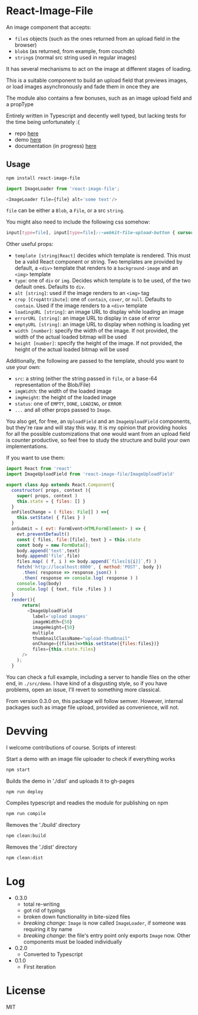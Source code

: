 # React-Image-File

An image component that accepts:

- `file`s objects (such as the ones returned from an upload field in the browser)
- `blob`s (as returned, from example, from couchdb)
- `string`s (normal src string used in regular images)

It has several mechanisms to act on the image at different stages of loading.

This is a suitable component to build an upload field that previews images,
or load images asynchronously and fade them in once they are

The module also contains a few bonuses, such as an image upload field and a propType

Entirely written in Typescript and decently well typed, but lacking tests for the time being unfortunately :(

- repo [here](https://github.com/Xananax/react-image-file)
- demo [here](http://xananax.github.io/react-image-file/)
- documentation (in progress) [here](http://xananax.github.io/react-image-file/doc)

## Usage

```sh
npm install react-image-file
```

```js
import ImageLoader from 'react-image-file';

<ImageLoader file={file} alt='some text'/>

```
`file` can be either a `Blob`, a `File`, or a src `string`.

You might also need to include the following css somehow:

```css
input[type=file], input[type=file]::-webkit-file-upload-button { cursor: pointer }
```

Other useful props:

- `template [string|React]` decides which template is rendered. This must be a valid React component or string. Two templates are provided by default, a `<div>` template that renders to a `background-image` and an `<img>` template 
- `type`: one of `div` or `img`. Decides which template is to be used, of the two default ones. Defaults to `div`.
- `alt [string]`: used if the image renders to an `<img>` tag
- `crop [CropAttribute]`: one of `contain`, `cover`, or `null`. Defaults to `contain`. Used if the image renders to a `<div>` template
- `loadingURL [string]`: an image URL to display while loading an image
- `errorURL [string]`: an image URL to display in case of error
- `emptyURL [string]`: an image URL to display when nothing is loading yet
- `width [number]`: specify the width of the image. If not provided, the width of the actual loaded bitmap will be used
- `height [number]`: specify the height of the image. If not provided, the height of the actual loaded bitmap will be used

Additionally, the following are passed to the template, should you want to use your own:
- `src`: a string (either the string passed in `file`, or a base-64 representation of the Blob/File)
- `imgWidth`: the width of the loaded image
- `imgHeight`: the height of the loaded image
- `status`: one of `EMPTY`, `DONE`, `LOADING`, or `ERROR`
- `...` and all other props passed to `Image`.

You also get, for free, an `UploadField` and an `ImageUploadField` components, but they're raw and will stay this way. It is my opinion that providing hooks for all the possible customizations that one would want from an upload field is counter productive, so feel free to study the structure and build your own implementations.

If you want to use them:

```js
import React from 'react'
import ImageUploadField from 'react-image-file/ImageUploadField'

export class App extends React.Component{ 
  constructor( props, context ){ 
    super( props, context )
    this.state = { files: [] }
  }
  onFilesChange = ( files: File[] ) =>{ 
    this.setState( { files } )
  }
  onSubmit = ( evt: FormEvent<HTMLFormElement> ) => { 
    evt.preventDefault()
    const { files, file:[file], text } = this.state
    const body = new FormData();
    body.append('text',text)
    body.append('file',file)
    files.map( ( f, i ) => body.append(`files[${i}]`,f) )
    fetch('http://localhost:8000', { method:'POST', body })
      .then( response => response.json() )
      .then( response => console.log( response ) )
    console.log(body)
    console.log( { text, file ,files } )
  }
  render(){
      return(
        <ImageUploadField
          label='upload images'
          imageWidth={50} 
          imageHeight={50} 
          multiple 
          thumbnailClassName="upload-thumbnail"
          onChange={(files)=>this.setState({files:files})} 
          files={this.state.files}
      />
    );
  }
```

You can check a full example, including a server to handle files on the other end, in `./src/demo`.
I have kind of a disgusting style, so if you have problems, open an issue, I'll revert to something more classical.

From version 0.3.0 on, this package will follow semver. However, internal packages such as image file upload, provided as convenience, will not. 

# Devving

I welcome contributions of course.
Scripts of interest:

Start a demo with an image file uploader to check if everything works
```sh
npm start
```

Builds the demo in './dist' and uploads it to gh-pages
```sh
npm run deploy
```

Compiles typescript and readies the module for publishing on npm
```sh
npm run compile
```

Removes the './build' directory
```sh
npm clean:build
```

Removes the './dist' directory
```sh
npm clean:dist
```
# Log

- 0.3.0
  + total re-writing
  + got rid of typings
  + broken down functionality in bite-sized files
  + *breaking change*: `Image` is now called `ImageLoader`, if someone was requiring it by name
  + *breaking change*: the file's entry point only exports `Image` now. Other components must be loaded individually
- 0.2.0
  + Converted to Typescript
- 0.1.0
  + First iteration
# License

MIT